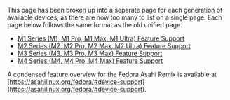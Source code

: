 This page has been broken up into a separate page for each generation of available devices, as there are now too many to list on a single
page. Each page below follows the same format as the old unified page.

- [M1 Series (M1, M1 Pro, M1 Max, M1 Ultra) Feature Support](M1-Series-Feature-Support.md)
- [M2 Series (M2, M2 Pro, M2 Max, M2 Ultra) Feature Support](M2-Series-Feature-Support.md)
- [M3 Series (M3, M3 Pro, M3 Max) Feature Support](M3-Series-Feature-Support.md)
- [M4 Series (M4, M4 Pro, M4 Max) Feature Support](M4-Series-Feature-Support.md)

A condensed feature overview for the Fedora Asahi Remix is available at [https://asahilinux.org/fedora/#device-support](https://asahilinux.org/fedora/#device-support).

